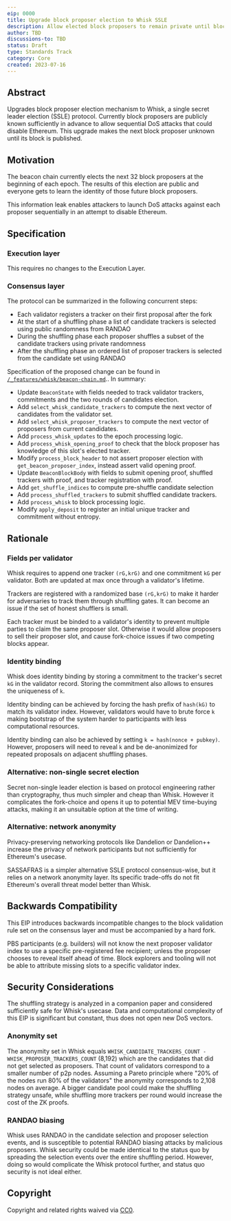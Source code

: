 ```yaml
---
eip: 0000
title: Upgrade block proposer election to Whisk SSLE
description: Allow elected block proposers to remain private until block publishing, to prevent DoS attacks
author: TBD
discussions-to: TBD
status: Draft
type: Standards Track
category: Core
created: 2023-07-16
---
```


## Abstract

Upgrades block proposer election mechanism to Whisk, a single secret leader election (SSLE) protocol. Currently block proposers are publicly known sufficiently in advance to allow sequential DoS attacks that could disable Ethereum. This upgrade makes the next block proposer unknown until its block is published.

## Motivation

The beacon chain currently elects the next 32 block proposers at the beginning of each epoch. The results of this election are public and everyone gets to learn the identity of those future block proposers.

This information leak enables attackers to launch DoS attacks against each proposer sequentially in an attempt to disable Ethereum.

## Specification

### Execution layer

This requires no changes to the Execution Layer.

### Consensus layer

The protocol can be summarized in the following concurrent steps:

- Each validator registers a tracker on their first proposal after the fork
- At the start of a shuffling phase a list of candidate trackers is selected using public randomness from RANDAO
- During the shuffling phase each proposer shuffles a subset of the candidate trackers using private randomness
- After the shuffling phase an ordered list of proposer trackers is selected from the candidate set using RANDAO

Specification of the proposed change can be found in [`/_features/whisk/beacon-chain.md`](https://github.com/ethereum/consensus-specs/blob/a39abe388bc2d1abd5b4fd62fd18aed497956b30/specs/_features/whisk/beacon-chain.md).. In summary:

- Update `BeaconState` with fields needed to track validator trackers, commitments and the two rounds of candidates election.
- Add `select_whisk_candidate_trackers` to compute the next vector of candidates from the validator set.
- Add `select_whisk_proposer_trackers` to compute the next vector of proposers from current candidates.
- Add `process_whisk_updates` to the epoch processing logic.
- Add `process_whisk_opening_proof` to check that the block proposer has knowledge of this slot's elected tracker.
- Modify `process_block_header` to not assert proposer election with `get_beacon_proposer_index`, instead assert valid opening proof.
- Update `BeaconBlockBody` with fields to submit opening proof, shuffled trackers with proof, and tracker registration with proof.
- Add `get_shuffle_indices` to compute pre-shuffle candidate selection
- Add `process_shuffled_trackers` to submit shuffled candidate trackers.
- Add `process_whisk` to block processing logic.
- Modify `apply_deposit` to register an initial unique tracker and commitment without entropy.

## Rationale

### Fields per validator

Whisk requires to append one tracker `(rG,krG)` and one commitment `kG` per validator. Both are updated at max once through a validator's lifetime.

Trackers are registered with a randomized base `(rG,krG)` to make it harder for adversaries to track them through shuffling gates. It can become an issue if the set of honest shufflers is small.

Each tracker must be binded to a validator's identity to prevent multiple parties to claim the same proposer slot. Otherwise it would allow proposers to sell their proposer slot, and cause fork-choice issues if two competing blocks appear.

### Identity binding

Whisk does identity binding by storing a commitment to the tracker's secret `kG` in the validator record. Storing the commitment also allows to ensures the uniqueness of `k`.

Identity binding can be achieved by forcing the hash prefix of `hash(kG)` to match its validator index. However, validators would have to brute force `k` making bootstrap of the system harder to participants with less computational resources.

Identity binding can also be achieved by setting `k = hash(nonce + pubkey)`. However, proposers will need to reveal `k` and be de-anonimized for repeated proposals on adjacent shuffling phases.

### Alternative: non-single secret election

Secret non-single leader election is based on protocol engineering rather than cryptography, thus much simpler and cheap than Whisk. However it complicates the fork-choice and opens it up to potential MEV time-buying attacks, making it an unsuitable option at the time of writing.

### Alternative: network anonymity

Privacy-preserving networking protocols like Dandelion or Dandelion++ increase the privacy of network participants but not sufficiently for Ethereum's usecase.

SASSAFRAS is a simpler alternative SSLE protocol consensus-wise, but it relies on a network anonymity layer. Its specific trade-offs do not fit Ethereum's overall threat model better than Whisk.

## Backwards Compatibility

This EIP introduces backwards incompatible changes to the block validation rule set on the consensus layer and must be accompanied by a hard fork.

PBS participants (e.g. builders) will not know the next proposer validator index to use a specific pre-registered fee recipient; unless the proposer chooses to reveal itself ahead of time. Block explorers and tooling will not be able to attribute missing slots to a specific validator index.

## Security Considerations

The shuffling strategy is analyzed in a companion paper and considered sufficiently safe for Whisk's usecase. Data and computational complexity of this EIP is significant but constant, thus does not open new DoS vectors. 

### Anonymity set

The anonymity set in Whisk equals `WHISK_CANDIDATE_TRACKERS_COUNT - WHISK_PROPOSER_TRACKERS_COUNT` (8,192) which are the candidates that did not get selected as proposers. That count of validators correspond to a smaller number of p2p nodes. Assuming a Pareto principle where "20% of the nodes run 80% of the validators" the anonymity corresponds to 2,108 nodes on average. A bigger candidate pool could make the shuffling strategy unsafe, while shuffling more trackers per round would increase the cost of the ZK proofs.

### RANDAO biasing

Whisk uses RANDAO in the candidate selection and proposer selection events, and is susceptible to potential RANDAO biasing attacks by malicious proposers. Whisk security could be made identical to the status quo by spreading the selection events over the entire shuffling period. However, doing so would complicate the Whisk protocol further, and status quo security is not ideal either.

## Copyright

Copyright and related rights waived via [CC0](../LICENSE.md).

